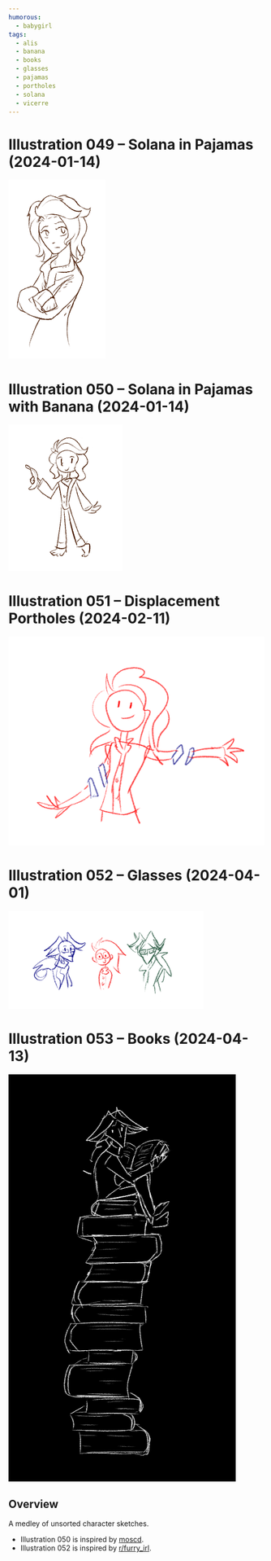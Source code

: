 ```yaml
---
humorous:
  - babygirl
tags:
  - alis
  - banana
  - books
  - glasses
  - pajamas
  - portholes
  - solana
  - vicerre
---
```


# Illustration 049 – Solana in Pajamas (2024-01-14)

<img src="assets/2024-01-14_image-142.png">

# Illustration 050 – Solana in Pajamas with Banana (2024-01-14)

<img src="assets/2024-01-14_image-143.png">

# Illustration 051 – Displacement Portholes (2024-02-11)

<img src="assets/2024-02-11_image-144.png">

# Illustration 052 – Glasses (2024-04-01)

<img src="assets/2024-04-01_image-147.png">

# Illustration 053 – Books (2024-04-13)

<img src="assets/2024-04-13_image-150.png">

## Overview

A medley of unsorted character sketches.

- Illustration 050 is inspired by [moscd](https://www.tumblr.com/moscd).
- Illustration 052 is inspired by [r/furry_irl](https://www.reddit.com/comments/14dkxq6/).
